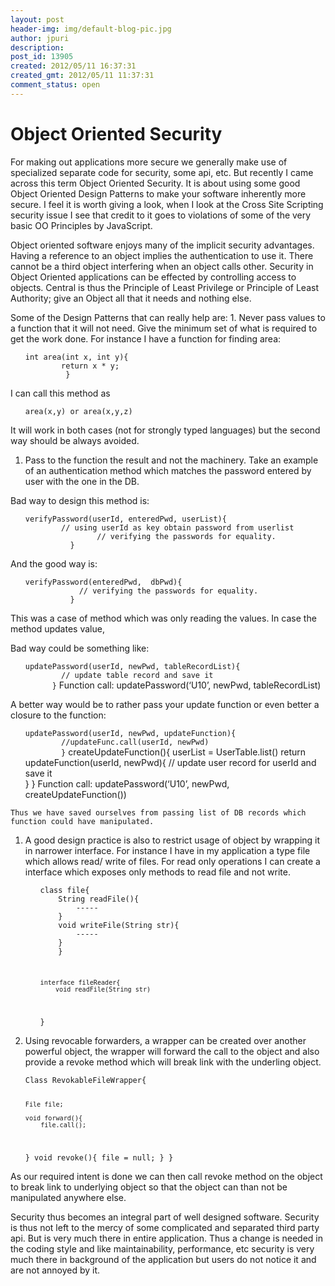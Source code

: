 ```yaml
---
layout: post
header-img: img/default-blog-pic.jpg
author: jpuri
description: 
post_id: 13905
created: 2012/05/11 16:37:31
created_gmt: 2012/05/11 11:37:31
comment_status: open
---
```


# Object Oriented Security

<p>For making out applications more secure we generally make use of specialized separate code for security, some api, etc. But recently I came across this term Object Oriented Security. It is about using some good Object Oriented Design Patterns to make your software inherently more secure. I feel it is worth giving a look, when I look at the Cross Site Scripting security issue I see that credit to it goes to violations of some of the very basic OO Principles by JavaScript.</p>
<p>Object oriented software enjoys many of the implicit security advantages. Having a reference to an object implies the authentication to use it. There cannot be a third object interfering when an object calls other. Security in Object Oriented applications can be effected by controlling access to objects. Central is thus the Principle of Least Privilege or Principle of Least Authority; give an Object all that it needs and nothing else. </p>
<p>Some of the Design Patterns that can really help are:
<!--more-->
1.  Never pass values to a function that it will not need. Give the minimum set of what is required to get the work done.
For instance I have a function for finding area:
<ol>
         <code>int area(int x, int y){
        return x * y;
         }</code>
</ol>
I can call this method as
<ol>    <code>area(x,y) or area(x,y,z)</code></ol></p>
<p>It will work in both cases (not for strongly typed languages) but the second way should be always avoided.</p>
<ol>
<li>Pass to the function the result and not the machinery. Take an example of an authentication method which matches the password entered by user with the one in the DB. </li>
</ol>
<p>Bad way to design this method is:
<ol><code>verifyPassword(userId, enteredPwd, userList){
        // using userId as key obtain password from userlist
                // verifying the passwords for equality.
          }</code></ol>
And the good way is:
<ol><code>verifyPassword(enteredPwd,  dbPwd){
            // verifying the passwords for equality.
          }</code></ol></p>
<p>This was a case of method which was only reading the values. In case the method updates value, </p>
<p>Bad way could be something like:
<ol><code>updatePassword(userId, newPwd, tableRecordList){
        // update table record and save it
      }</code>
Function call: updatePassword(‘U10’, newPwd, tableRecordList)</ol></p>
<p>A better way would be to rather pass your update function or even better a closure to the function:
<ol><code>updatePassword(userId, newPwd, updateFunction){
        //updateFunc.call(userId, newPwd)
        }</code>
        createUpdateFunction(){
    userList = UserTable.list()
              return updateFunction(userId, newPwd){
            // update user record for userId and save it  <br />
               }
        }</code>
Function call: updatePassword(‘U10’, newPwd, createUpdateFunction())</ol></p>
<pre><code>Thus we have saved ourselves from passing list of DB records which function could have manipulated.
</code></pre>
<ol>
<li>
<p>A good design practice is also to restrict usage of object by wrapping it in narrower interface.
For instance I have in my application a type file which allows read/ write of files. For read only operations I can create a interface which exposes only methods to read file and not write.</p>
<p><ol><code>class file{
    String readFile(){
        -----
    }
    void writeFile(String str){
        -----
    }
    }</p>
<pre><code>interface fileReader{
    void readFile(String str)
</code></pre>
<p>}</code></ol></p>
</li>
<li>
<p>Using revocable forwarders, a wrapper can be created over another powerful object, the wrapper will forward the call to the object and also provide a revoke method which will break link with the underling object.</p>
</li>
</ol>
<ol><code>Class RevokableFileWrapper{

    File file;

    void forward(){
        file.call();
}
void revoke(){
    file = null;
    }
}</code></ol>

<p>As our required intent is done we can then call revoke method on the object to break link to underlying object so that the object can than not be manipulated anywhere else.</p>
<p>Security thus becomes an integral part of well designed software. Security is thus not left to the mercy of some complicated and separated third party api. But is very much there in entire application. Thus a change is needed in the coding style and like maintainability, performance, etc security is very much there in background of the application but users do not notice it and are not annoyed by it.</p>